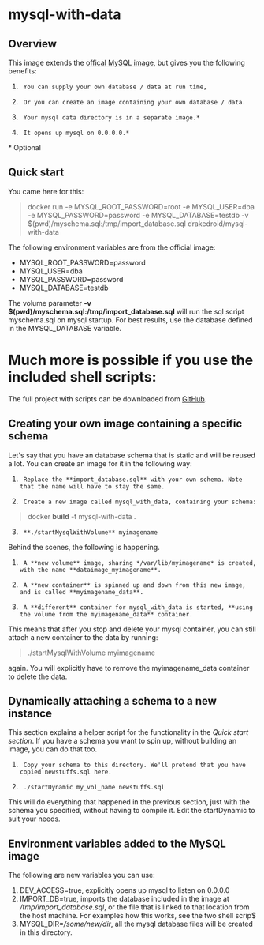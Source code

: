 # mysql-with-data

## Overview

This image extends the [offical MySQL image](https://registry.hub.docker.com/_/mysql/), but gives you the following benefits:

1.      You can supply your own database / data at run time,
2.      Or you can create an image containing your own database / data.
2.      Your mysql data directory is in a separate image.*
4.      It opens up mysql on 0.0.0.0.*

\* Optional
## Quick start

You came here for this:
> docker run -e MYSQL_ROOT_PASSWORD=root  -e MYSQL_USER=dba -e MYSQL_PASSWORD=password -e MYSQL_DATABASE=testdb -v $(pwd)/myschema.sql:/tmp/import_database.sql drakedroid/mysql-with-data

The following environment variables are from the official image:

- MYSQL_ROOT_PASSWORD=password
- MYSQL_USER=dba
- MYSQL_PASSWORD=password
- MYSQL_DATABASE=testdb

The volume parameter **-v $(pwd)/myschema.sql:/tmp/import_database.sql** will run the sql script myschema.sql on mysql startup. For best results, use the database defined in the MYSQL_DATABASE variable.

# Much more is possible if you use the included shell scripts:

The full project with scripts can be downloaded from [GitHub](https://github.com/pietsmit/mysql_with_data).

## Creating your own image containing a specific schema

Let's say that you have an database schema that is static and will be reused a lot. You can create an image for it in the following way:

1.      Replace the **import_database.sql** with your own schema. Note that the name will have to stay the same.
2.      Create a new image called mysql_with_data, containing your schema:
> docker **build** -t mysql-with-data .
3.      **./startMysqlWithVolume** myimagename

Behind the scenes, the following is happening.

1.      A **new volume** image, sharing */var/lib/myimagename* is created, with the name **dataimage_myimagename**.
2.      A **new container** is spinned up and down from this new image, and is called **myimagename_data**.
3.      A **different** container for mysql_with_data is started, **using the volume from the myimagename_data** container.

This means that after you stop and delete your mysql container, you can still attach a new container to the data by running:
> ./startMysqlWithVolume myimagename

again. You will explicitly have to remove the myimagename_data container to delete the data.

## Dynamically attaching a schema to a new instance

This section explains a helper script for the functionality in the *Quick start section*.
If you have a schema you want to spin up, without building an image, you can do that too.

1.      Copy your schema to this directory. We'll pretend that you have copied newstuffs.sql here.
2.      ./startDynamic my_vol_name newstuffs.sql

This will do everything that happened in the previous section, just with the schema you specified, without having to compile it. Edit the startDynamic to suit your needs.

## Environment variables added to the MySQL image

The following are new variables you can use:

1. DEV_ACCESS=true, explicitly opens up mysql to listen on 0.0.0.0
2. IMPORT_DB=true, imports the database included in the image at */tmp/import_database.sql*, or the file that is linked to that location from the host machine. For examples how this works, see the two shell scrip$
3. MYSQL_DIR=*/some/new/dir*, all the mysql database files will be created in this directory.
